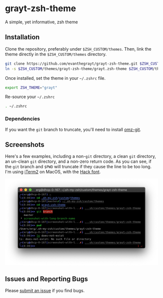 # grayt-zsh-theme
A simple, yet informative, zsh theme

## Installation
Clone the repository, preferably under `$ZSH_CUSTOM/themes`. Then, link the
theme directly in the `$ZSH_CUSTOM/themes` directory.
```sh
git clone https://github.com/evanthegrayt/grayt-zsh-theme.git $ZSH_CUSTOM/themes
ln -s $ZSH_CUSTOM/themes/grayt-zsh-theme/grayt.zsh-theme $ZSH_CUSTOM/themes
```
Once installed, set the theme in your `~/.zshrc` file.
```sh
export ZSH_THEME="grayt"
```
Re-source your `~/.zshrc`
```sh
. ~/.zshrc
```

### Dependencies
If you want the `git` branch to truncate, you'll need to install
[omz-git](https://github.com/tnwinc/omz-git).

## Screenshots
Here's a few examples, including a non-`git` directory, a clean `git` directory,
an un-clean `git` directory, and a non-zero return code. As you can see, if the
`git` branch and `$PWD` will truncate if they cause the line to be too long.
I'm using [iTerm2](https://www.iterm2.com/) on MacOS, with
the [Hack font](https://sourcefoundry.org/hack/).

![](resource/grayt-zsh-theme.jpg)

## Issues and Reporting Bugs
Please [submit an
issue](https://github.com/evanthegrayt/grayt-zsh-theme/issues/new) if you find
bugs.

